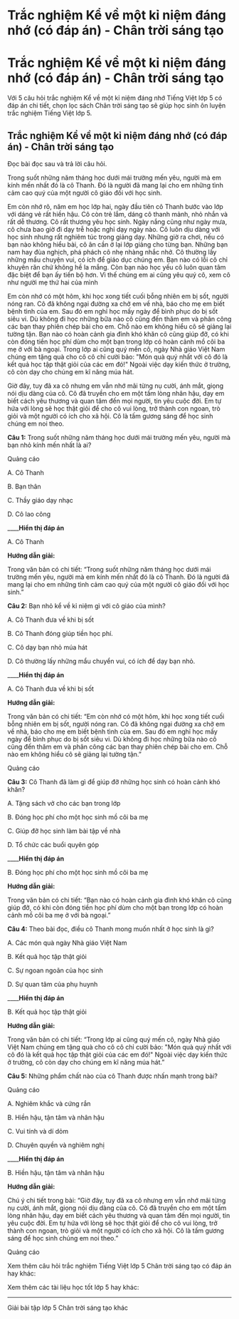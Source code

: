 # Trắc nghiệm Kể về một kỉ niệm đáng nhớ (có đáp án) - Chân trời sáng tạo

# Trắc nghiệm Kể về một kỉ niệm đáng nhớ (có đáp án) - Chân trời sáng tạo

Với 5 câu hỏi trắc nghiệm Kể về một kỉ niệm đáng nhớ Tiếng Việt lớp 5 có đáp án chi tiết, chọn lọc sách Chân trời sáng tạo sẽ giúp học sinh ôn luyện trắc nghiệm Tiếng Việt lớp 5.

## Trắc nghiệm Kể về một kỉ niệm đáng nhớ (có đáp án) - Chân trời sáng tạo

Đọc bài đọc sau và trả lời câu hỏi. 

Trong suốt những năm tháng học dưới mái trường mến yêu, người mà em kính mến nhất đó là cô Thanh. Đó là người đã mang lại cho em những tình cảm cao quý của một người cô giáo đối với học sinh.

Em còn nhớ rõ, năm em học lớp hai, ngày đầu tiên cô Thanh bước vào lớp với dáng vẻ rất hiền hậu. Cô còn trẻ lắm, dáng cô thanh mảnh, nhỏ nhắn và rất dễ thương. Cô rất thương yêu học sinh. Ngày nắng cũng như ngày mưa, cô chưa bao giờ đi dạy trễ hoặc nghỉ dạy ngày nào. Cô luôn dịu dàng với học sinh nhưng rất nghiêm túc trong giảng dạy. Những giờ ra chơi, nếu có bạn nào không hiểu bài, cô ân cần ở lại lớp giảng cho từng bạn. Những bạn nam hay đùa nghịch, phá phách cô nhẹ nhàng nhắc nhở. Cô thường lấy những mẩu chuyện vui, có ích để giáo dục chúng em. Bạn nào có lỗi cô chỉ khuyên răn chứ không hề la mắng. Còn bạn nào học yếu cô luôn quan tâm đặc biệt để bạn ấy tiến bộ hơn. Vì thế chúng em ai cũng yêu quý cô, xem cô như người mẹ thứ hai của mình

Em còn nhớ có một hôm, khi học xong tiết cuối bỗng nhiên em bị sốt, người nóng ran. Cô đã không ngại đường xa chở em về nhà, báo cho mẹ em biết bệnh tình của em. Sau đó em nghỉ học mấy ngày để bình phục do bị sốt siêu vi. Dù không đi học những bữa nào cô cũng đến thăm em và phân công các bạn thay phiên chép bài cho em. Chỗ nào em không hiểu cô sẽ giảng lại tường tận. Bạn nào có hoàn cảnh gia đình khó khăn cô cũng giúp đỡ, có khi còn đóng tiền học phí dùm cho một bạn trong lớp có hoàn cảnh mồ côi ba mẹ ở với bà ngoại. Trong lớp ai cũng quý mến cô, ngày Nhà giáo Việt Nam chúng em tặng quà cho cô cô chỉ cười bảo: "Món quà quý nhất với cô đó là kết quả học tập thật giỏi của các em đó!" Ngoài việc dạy kiến thức ở trường, cô còn dạy cho chúng em kĩ năng múa hát.

Giờ đây, tuy đã xa cô nhưng em vẫn nhớ mãi từng nụ cười, ánh mắt, giọng nói dịu dàng của cô. Cô đã truyền cho em một tấm lòng nhân hậu, dạy em biết cách yêu thương và quan tâm đến mọi người, tin yêu cuộc đời. Em tự hứa với lòng sẽ học thật giỏi để cho cô vui lòng, trở thành con ngoan, trò giỏi và một người có ích cho xã hội. Cô là tấm gương sáng để học sinh chúng em noi theo.

**Câu 1:** Trong suốt những năm tháng học dưới mái trường mến yêu, người mà bạn nhỏ kính mến nhất là ai? 

Quảng cáo

A. Cô Thanh

B. Bạn thân 

C. Thầy giáo dạy nhạc 

D. Cô lao công 

____**Hiển thị đáp án**

A. Cô Thanh

**Hướng dẫn giải:**

Trong văn bản có chi tiết: “Trong suốt những năm tháng học dưới mái trường mến yêu, người mà em kính mến nhất đó là cô Thanh. Đó là người đã mang lại cho em những tình cảm cao quý của một người cô giáo đối với học sinh.”

**Câu 2:** Bạn nhỏ kể về kỉ niệm gì với cô giáo của mình? 

A. Cô Thanh đưa về khi bị sốt 

B. Cô Thanh đóng giúp tiền học phí. 

C. Cô dạy bạn nhỏ múa hát 

D. Cô thường lấy những mẩu chuyển vui, có ích để dạy bạn nhỏ.

____**Hiển thị đáp án**

A. Cô Thanh đưa về khi bị sốt 

**Hướng dẫn giải:**

Trong văn bản có chi tiết: “Em còn nhớ có một hôm, khi học xong tiết cuối bỗng nhiên em bị sốt, người nóng ran. Cô đã không ngại đường xa chở em về nhà, báo cho mẹ em biết bệnh tình của em. Sau đó em nghỉ học mấy ngày để bình phục do bị sốt siêu vi. Dù không đi học những bữa nào cô cũng đến thăm em và phân công các bạn thay phiên chép bài cho em. Chỗ nào em không hiểu cô sẽ giảng lại tường tận.”

Quảng cáo

**Câu 3:** Cô Thanh đã làm gì để giúp đỡ những học sinh có hoàn cảnh khó khăn?

A. Tặng sách vở cho các bạn trong lớp

B. Đóng học phí cho một học sinh mồ côi ba mẹ

C. Giúp đỡ học sinh làm bài tập về nhà

D. Tổ chức các buổi quyên góp

____**Hiển thị đáp án**

B. Đóng học phí cho một học sinh mồ côi ba mẹ

**Hướng dẫn giải:**

Trong văn bản có chi tiết: “Bạn nào có hoàn cảnh gia đình khó khăn cô cũng giúp đỡ, có khi còn đóng tiền học phí dùm cho một bạn trong lớp có hoàn cảnh mồ côi ba mẹ ở với bà ngoại.”

**Câu 4:** Theo bài đọc, điều cô Thanh mong muốn nhất ở học sinh là gì?

A. Các món quà ngày Nhà giáo Việt Nam

B. Kết quả học tập thật giỏi

C. Sự ngoan ngoãn của học sinh

D. Sự quan tâm của phụ huynh

____**Hiển thị đáp án**

B. Kết quả học tập thật giỏi

**Hướng dẫn giải:**

Trong văn bản có chi tiết: “Trong lớp ai cũng quý mến cô, ngày Nhà giáo Việt Nam chúng em tặng quà cho cô cô chỉ cười bảo: "Món quà quý nhất với cô đó là kết quả học tập thật giỏi của các em đó!" Ngoài việc dạy kiến thức ở trường, cô còn dạy cho chúng em kĩ năng múa hát.”

**Câu 5:** Những phẩm chất nào của cô Thanh được nhấn mạnh trong bài?

Quảng cáo

A. Nghiêm khắc và cứng rắn

B. Hiền hậu, tận tâm và nhân hậu

C. Vui tính và dí dỏm

D. Chuyên quyền và nghiêm nghị

____**Hiển thị đáp án**

B. Hiền hậu, tận tâm và nhân hậu

**Hướng dẫn giải:**

Chú ý chi tiết trong bài: “Giờ đây, tuy đã xa cô nhưng em vẫn nhớ mãi từng nụ cười, ánh mắt, giọng nói dịu dàng của cô. Cô đã truyền cho em một tấm lòng nhân hậu, dạy em biết cách yêu thương và quan tâm đến mọi người, tin yêu cuộc đời. Em tự hứa với lòng sẽ học thật giỏi để cho cô vui lòng, trở thành con ngoan, trò giỏi và một người có ích cho xã hội. Cô là tấm gương sáng để học sinh chúng em noi theo.”

Quảng cáo

Xem thêm câu hỏi trắc nghiệm Tiếng Việt lớp 5 Chân trời sáng tạo có đáp án hay khác:

Xem thêm các tài liệu học tốt lớp 5 hay khác:

* * *

Giải bài tập lớp 5 Chân trời sáng tạo khác
